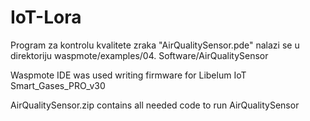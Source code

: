 # IoT-Lora

<p> Program za kontrolu kvalitete zraka "AirQualitySensor.pde" nalazi se u direktoriju waspmote/examples/04. Software/AirQualitySensor </p>
<p> Waspmote IDE was used writing firmware for Libelum IoT Smart_Gases_PRO_v30 </p>
<p> AirQualitySensor.zip contains all needed code to run AirQualitySensor </p>
